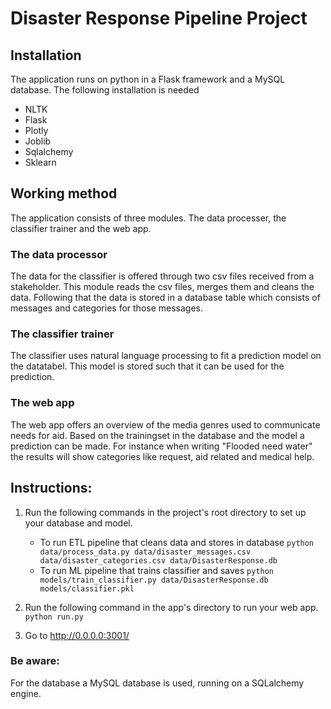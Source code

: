 # Disaster Response Pipeline Project


## Installation
The application runs on python in a Flask framework and a MySQL database. The following installation is needed

- NLTK
- Flask
- Plotly
- Joblib
- Sqlalchemy
- Sklearn

## Working method
The application consists of three modules. The data processer, the classifier trainer and the web app.

### The data processor
The data for the classifier is offered through two csv files received from a stakeholder. This module reads the csv files, merges them
and cleans the data. Following that the data is stored in a database table which consists of messages and categories for those messages.

### The classifier trainer
The classifier uses natural language processing to fit a prediction model on the datatabel. This model is stored such that it can be used for the prediction. 

### The web app
The web app offers an overview of the media genres used to communicate needs for aid. Based on the trainingset in the database and the model a prediction can be made. For instance when writing "Flooded need water" the results will show categories like request, aid related and medical help.


## Instructions:
1. Run the following commands in the project's root directory to set up your database and model.

    - To run ETL pipeline that cleans data and stores in database
        `python data/process_data.py data/disaster_messages.csv data/disaster_categories.csv data/DisasterResponse.db`
    - To run ML pipeline that trains classifier and saves
        `python models/train_classifier.py data/DisasterResponse.db models/classifier.pkl`

2. Run the following command in the app's directory to run your web app.
    `python run.py`

3. Go to http://0.0.0.0:3001/

### Be aware:
For the database a MySQL database is used, running on a SQLalchemy engine.
